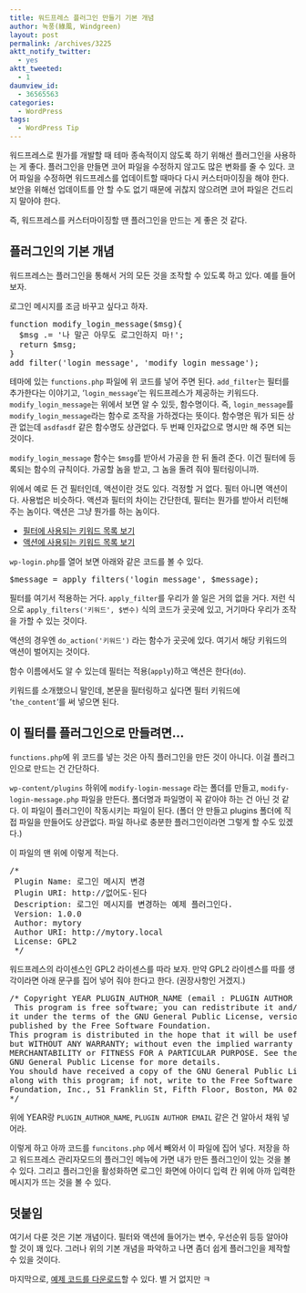 ```yaml
---
title: 워드프레스 플러그인 만들기 기본 개념
author: 녹풍(綠風, Windgreen)
layout: post
permalink: /archives/3225
aktt_notify_twitter:
  - yes
aktt_tweeted:
  - 1
daumview_id:
  - 36565563
categories:
  - WordPress
tags:
  - WordPress Tip
---
```

워드프레스로 뭔가를 개발할 때 테마 종속적이지 않도록 하기 위해선 플러그인을 사용하는 게 좋다. 플러그인을 만들면 코어 파일을 수정하지 않고도 많은 변화를 줄 수 있다. 코어 파일을 수정하면 워드프레스를 업데이트할 때마다 다시 커스터마이징을 해야 한다. 보안을 위해선 업데이트를 안 할 수도 없기 때문에 귀찮지 않으려면 코어 파일은 건드리지 말아야 한다.

즉, 워드프레스를 커스터마이징할 땐 플러그인을 만드는 게 좋은 것 같다.

## 플러그인의 기본 개념

워드프레스는 플러그인을 통해서 거의 모든 것을 조작할 수 있도록 하고 있다. 예를 들어 보자.

로그인 메시지를 조금 바꾸고 싶다고 하자.

<pre class="brush: php; gutter: true; first-line: 1">function modify_login_message($msg){
  $msg .= &#039;나 말곤 아무도 로그인하지 마!&#039;;
  return $msg;
}
add_filter(&#039;login_message&#039;, &#039;modify_login_message&#039;);</pre>

테마에 있는 `functions.php` 파일에 위 코드를 넣어 주면 된다. `add_filter`는 필터를 추가한다는 이야기고, &#8216;`login_message`&#8216;는 워드프레스가 제공하는 키워드다. `modify_login_message`는 위에서 보면 알 수 있듯, 함수명이다. 즉, `login_message`를 `modify_login_message`라는 함수로 조작을 가하겠다는 뜻이다. 함수명은 뭐가 되든 상관 없는데 `asdfasdf` 같은 함수명도 상관없다. 두 번째 인자값으로 명시만 해 주면 되는 것이다.

`modify_login_message` 함수는 `$msg`를 받아서 가공을 한 뒤 돌려 준다. 이건 필터에 등록되는 함수의 규칙이다. 가공할 놈을 받고, 그 놈을 돌려 줘야 필터링이니까.

위에서 예로 든 건 필터인데, 액션이란 것도 있다. 걱정할 거 없다. 필터 아니면 액션이다. 사용법은 비슷하다. 액션과 필터의 차이는 간단한데, 필터는 뭔가를 받아서 리턴해 주는 놈이다. 액션은 그냥 뭔가를 하는 놈이다.

*   [필터에 사용되는 키워드 목록 보기][1]
*   [액션에 사용되는 키워드 목록 보기][2]

`wp-login.php`를 열어 보면 아래와 같은 코드를 볼 수 있다.

<pre class="brush: php; gutter: true; first-line: 1">$message = apply_filters(&#039;login_message&#039;, $message);</pre>

필터를 여기서 적용하는 거다. `apply_filter`를 우리가 쓸 일은 거의 없을 거다. 저런 식으로 `apply_filters('키워드', $변수)` 식의 코드가 곳곳에 있고, 거기마다 우리가 조작을 가할 수 있는 것이다.

액션의 경우엔 `do_action('키워드')` 라는 함수가 곳곳에 있다. 여기서 해당 키워드의 액션이 벌어지는 것이다.

함수 이름에서도 알 수 있는데 필터는 적용(`apply`)하고 액션은 한다(`do`).

키워드를 소개했으니 말인데, 본문을 필터링하고 싶다면 필터 키워드에 &#8216;`the_content`&#8216;를 써 넣으면 된다.

## 이 필터를 플러그인으로 만들려면&#8230;

`functions.php`에 위 코드를 넣는 것은 아직 플러그인을 만든 것이 아니다. 이걸 플러그인으로 만드는 건 간단하다.

`wp-content/plugins` 하위에 `modify-login-message` 라는 폴더를 만들고, `modify-login-message.php` 파일을 만든다. 폴더명과 파일명이 꼭 같아야 하는 건 아닌 것 같다. 이 파일이 플러그인이 작동시키는 파일이 된다. (폴더 안 만들고 plugins 폴더에 직접 파일을 만들어도 상관없다. 파일 하나로 충분한 플러그인이라면 그렇게 할 수도 있겠다.)

이 파일의 맨 위에 이렇게 적는다.

<pre class="brush: php; gutter: true; first-line: 1">/*
 Plugin Name: 로그인 메시지 변경
 Plugin URI: http://없어도-된다
 Description: 로그인 메시지를 변경하는 예제 플러그인다.
 Version: 1.0.0
 Author: mytory
 Author URI: http://mytory.local
 License: GPL2
 */</pre>

워드프레스의 라이센스인 GPL2 라이센스를 따라 보자. 만약 GPL2 라이센스를 따를 생각이라면 아래 문구를 집어 넣어 줘야 한다고 한다. (권장사항인 거겠지.)

<pre class="brush: php; gutter: true; first-line: 1; highlight: []; html-script: false">/* Copyright YEAR PLUGIN_AUTHOR_NAME (email : PLUGIN AUTHOR EMAIL)
 This program is free software; you can redistribute it and/or modify
it under the terms of the GNU General Public License, version 2, as
published by the Free Software Foundation.
This program is distributed in the hope that it will be useful,
but WITHOUT ANY WARRANTY; without even the implied warranty of
MERCHANTABILITY or FITNESS FOR A PARTICULAR PURPOSE. See the
GNU General Public License for more details.
You should have received a copy of the GNU General Public License
along with this program; if not, write to the Free Software
Foundation, Inc., 51 Franklin St, Fifth Floor, Boston, MA 02110-1301 USA
*/</pre>

위에 YEAR랑 `PLUGIN_AUTHOR_NAME`, `PLUGIN AUTHOR EMAIL` 같은 건 알아서 채워 넣어라.

이렇게 하고 아까 코드를 `funcitons.php` 에서 빼와서 이 파일에 집어 넣다. 저장을 하고 워드프레스 관리자모드의 플러그인 메뉴에 가면 내가 만든 플러그인이 있는 것을 볼 수 있다. 그리고 플러그인을 활성화하면 로그인 화면에 아이디 입력 칸 위에 아까 입력한 메시지가 뜨는 것을 볼 수 있다.

## 덧붙임

여기서 다룬 것은 기본 개념이다. 필터와 액션에 들어가는 변수, 우선순위 등등 알아야 할 것이 꽤 있다. 그러나 위의 기본 개념을 파악하고 나면 좀더 쉽게 플러그인을 제작할 수 있을 것이다.

마지막으로, [예제 코드를 다운로드][3]할 수 있다. 별 거 없지만 ㅋ

 [1]: http://codex.wordpress.org/Plugin_API/Filter_Reference
 [2]: http://codex.wordpress.org/Plugin_API/Action_Reference
 [3]: https://dl.dropbox.com/u/15546257/blog/mytory/modify-login-message.zip